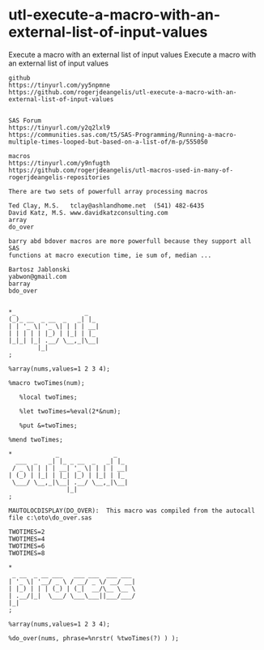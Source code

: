 # utl-execute-a-macro-with-an-external-list-of-input-values
Execute a macro with an external list of input values
    Execute a macro with an external list of input values                                                                      
                                                                                                                               
    github                                                                                                                     
    https://tinyurl.com/yy5npmne                                                                                               
    https://github.com/rogerjdeangelis/utl-execute-a-macro-with-an-external-list-of-input-values                               
                                                                                                                               
                                                                                                                               
    SAS Forum                                                                                                                  
    https://tinyurl.com/y2q2lxl9                                                                                               
    https://communities.sas.com/t5/SAS-Programming/Running-a-macro-multiple-times-looped-but-based-on-a-list-of/m-p/555050     
                                                                                                                               
    macros                                                                                                                     
    https://tinyurl.com/y9nfugth                                                                                               
    https://github.com/rogerjdeangelis/utl-macros-used-in-many-of-rogerjdeangelis-repositories                                 
                                                                                                                               
    There are two sets of powerfull array processing macros                                                                    
                                                                                                                               
    Ted Clay, M.S.   tclay@ashlandhome.net  (541) 482-6435                                                                     
    David Katz, M.S. www.davidkatzconsulting.com                                                                               
    array                                                                                                                      
    do_over                                                                                                                    
                                                                                                                               
    barry abd bdover macros are more powerfull because they support all SAS                                                    
    functions at macro execution time, ie sum of, median ...                                                                   
                                                                                                                               
    Bartosz Jablonski                                                                                                          
    yabwon@gmail.com                                                                                                           
    barray                                                                                                                     
    bdo_over                                                                                                                   
                                                                                                                               
                                                                                                                               
    *_                   _                                                                                                     
    (_)_ __  _ __  _   _| |_                                                                                                   
    | | '_ \| '_ \| | | | __|                                                                                                  
    | | | | | |_) | |_| | |_                                                                                                   
    |_|_| |_| .__/ \__,_|\__|                                                                                                  
            |_|                                                                                                                
    ;                                                                                                                          
                                                                                                                               
    %array(nums,values=1 2 3 4);                                                                                               
                                                                                                                               
    %macro twoTimes(num);                                                                                                      
                                                                                                                               
       %local twoTimes;                                                                                                        
                                                                                                                               
       %let twoTimes=%eval(2*&num);                                                                                            
                                                                                                                               
       %put &=twoTimes;                                                                                                        
                                                                                                                               
    %mend twoTimes;                                                                                                            
                                                                                                                               
    *            _               _                                                                                             
      ___  _   _| |_ _ __  _   _| |_                                                                                           
     / _ \| | | | __| '_ \| | | | __|                                                                                          
    | (_) | |_| | |_| |_) | |_| | |_                                                                                           
     \___/ \__,_|\__| .__/ \__,_|\__|                                                                                          
                    |_|                                                                                                        
    ;                                                                                                                          
                                                                                                                               
    MAUTOLOCDISPLAY(DO_OVER):  This macro was compiled from the autocall file c:\oto\do_over.sas                               
                                                                                                                               
    TWOTIMES=2                                                                                                                 
    TWOTIMES=4                                                                                                                 
    TWOTIMES=6                                                                                                                 
    TWOTIMES=8                                                                                                                 
                                                                                                                               
    *                                                                                                                          
     _ __  _ __ ___   ___ ___  ___ ___                                                                                         
    | '_ \| '__/ _ \ / __/ _ \/ __/ __|                                                                                        
    | |_) | | | (_) | (_|  __/\__ \__ \                                                                                        
    | .__/|_|  \___/ \___\___||___/___/                                                                                        
    |_|                                                                                                                        
    ;                                                                                                                          
                                                                                                                               
    %array(nums,values=1 2 3 4);                                                                                               
                                                                                                                               
    %do_over(nums, phrase=%nrstr( %twoTimes(?) ) );                                                                            
                                                                                                                               
                                                                                                                               
